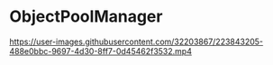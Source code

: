 # ObjectPoolManager
 


https://user-images.githubusercontent.com/32203867/223843205-488e0bbc-9697-4d30-8ff7-0d45462f3532.mp4


